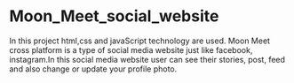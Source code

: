 # Moon_Meet_social_website
In this project html,css and javaScript technology are used. Moon Meet cross platform is a type of social media website just like facebook, instagram.In this social media website user can see their stories, post, feed and also change or update your profile photo.
